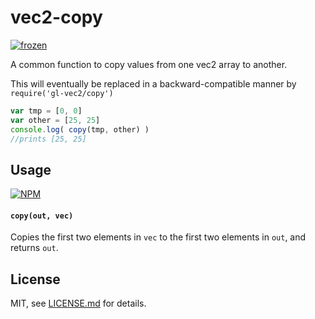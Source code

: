 # vec2-copy

[![frozen](http://badges.github.io/stability-badges/dist/frozen.svg)](http://github.com/badges/stability-badges)

A common function to copy values from one vec2 array to another.

This will eventually be replaced in a backward-compatible manner by `require('gl-vec2/copy')`

```js
var tmp = [0, 0]
var other = [25, 25]
console.log( copy(tmp, other) )
//prints [25, 25]
```

## Usage

[![NPM](https://nodei.co/npm/vec2-copy.png)](https://nodei.co/npm/vec2-copy/)

#### `copy(out, vec)`

Copies the first two elements in `vec` to the first two elements in `out`, and returns `out`. 

## License

MIT, see [LICENSE.md](http://github.com/mattdesl/vec2-copy/blob/master/LICENSE.md) for details.
